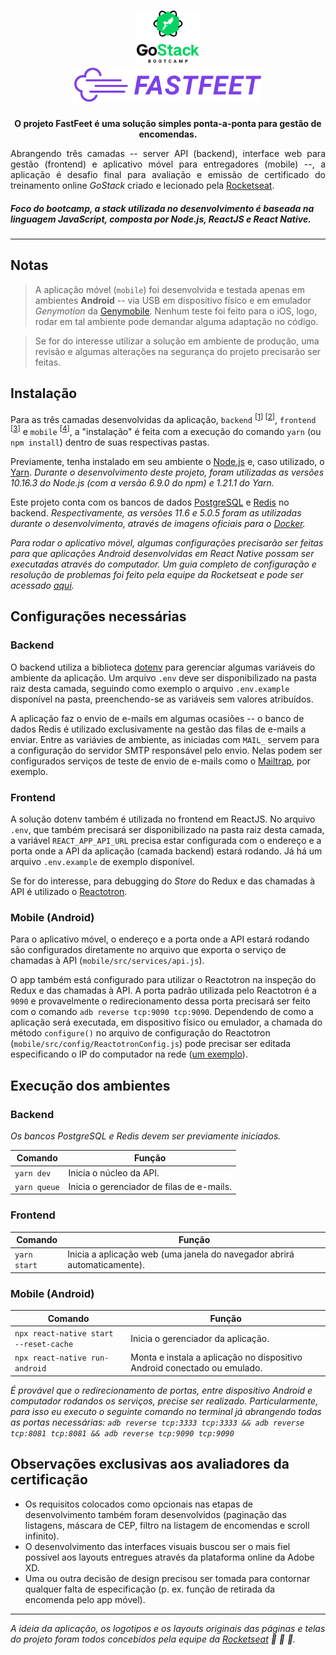 <h1 align="center">
  <img alt="GOSTACK BOOTCAMP" title="Logo do treinamento GoStack" src="gostack-bootcamp-header.png" width="100px" /> <br>
  <img alt="FASTFEET" title="Logo do projeto FastFeet" src="frontend/src/assets/fastfeet-logo.svg" width="300px" />
</h1>

<p align="center"><strong>O projeto FastFeet é uma solução simples ponta-a-ponta para gestão de encomendas.</strong></p>
<p align="justify">Abrangendo três camadas -- server API (backend), interface web para gestão (frontend) e aplicativo móvel para entregadores (mobile) --, a aplicação é desafio final para avaliação e emissão de certificado do treinamento online <em>GoStack</em> criado e lecionado pela <a href="https://rocketseat.com.br/">Rocketseat</a>.</p>
<h5><em>Foco do bootcamp, a stack utilizada no desenvolvimento é baseada na linguagem JavaScript, composta por Node.js, ReactJS e React Native.</em></h5>

---

## Notas

> A aplicação móvel (`mobile`) foi desenvolvida e testada apenas em ambientes **Android** -- via USB em dispositivo físico e em emulador _Genymotion_ da [Genymobile](https://www.genymobile.com/). Nenhum teste foi feito para o iOS, logo, rodar em tal ambiente pode demandar alguma adaptação no código.

> Se for do interesse utilizar a solução em ambiente de produção, uma revisão e algumas alterações na segurança do projeto precisarão ser feitas.

## Instalação

Para as três camadas desenvolvidas da aplicação, `backend` <sup>[[1]] [[2]]</sup>, `frontend` <sup>[[3]]</sup> e `mobile` <sup>[[4]]</sup>, a "instalação" é feita com a execução do comando `yarn` (ou `npm install`) dentro de suas respectivas pastas.

Previamente, tenha instalado em seu ambiente o [Node.js](https://nodejs.org/) e, caso utilizado, o [Yarn](https://yarnpkg.com/). _Durante o desenvolvimento deste projeto, foram utilizadas as versões 10.16.3 do Node.js (com a versão 6.9.0 do npm) e 1.21.1 do Yarn._

Este projeto conta com os bancos de dados [PostgreSQL](https://www.postgresql.org/) e [Redis](https://redis.io/) no backend. _Respectivamente, as versões 11.6 e 5.0.5 foram as utilizadas durante o desenvolvimento, através de imagens oficiais para o [Docker](https://www.docker.com/)._

_Para rodar o aplicativo móvel, algumas configurações precisarão ser feitas para que aplicações Android desenvolvidas em React Native possam ser executadas através do computador. Um guia completo de configuração e resolução de problemas foi feito pela equipe da Rocketseat e pode ser acessado [aqui](https://react-native.rocketseat.dev/)._

## Configurações necessárias

### Backend

O backend utiliza a biblioteca [dotenv](https://github.com/motdotla/dotenv) para gerenciar algumas variáveis do ambiente da aplicação. Um arquivo `.env` deve ser disponibilizado na pasta raiz desta camada, seguindo como exemplo o arquivo `.env.example` disponível na pasta, preenchendo-se as variáveis sem valores atribuídos.

A aplicação faz o envio de e-mails em algumas ocasiões -- o banco de dados Redis é utilizado exclusivamente na gestão das filas de e-mails a enviar. Entre as variávies de ambiente, as iniciadas com `MAIL_` servem para a configuração do servidor SMTP responsável pelo envio. Nelas podem ser configurados serviços de teste de envio de e-mails como o [Mailtrap](https://mailtrap.io/), por exemplo.

### Frontend

A solução dotenv também é utilizada no frontend em ReactJS. No arquivo `.env`, que também precisará ser disponibilizado na pasta raiz desta camada, a variável `REACT_APP_API_URL` precisa estar configurada com o endereço e a porta onde a API da aplicação (camada backend) estará rodando. Já há um arquivo `.env.example` de exemplo disponível.

Se for do interesse, para debugging do _Store_ do Redux e das chamadas à API é utilizado o [Reactotron](https://github.com/infinitered/reactotron).

### Mobile (Android)

Para o aplicativo móvel, o endereço e a porta onde a API estará rodando são configurados diretamente no arquivo que exporta o serviço de chamadas à API (`mobile/src/services/api.js`).

O app também está configurado para utilizar o Reactotron na inspeção do Redux e das chamadas à API. A porta padrão utilizada pelo Reactotron é a `9090` e provavelmente o redirecionamento dessa porta precisará ser feito com o comando `adb reverse tcp:9090 tcp:9090`. Dependendo de como a aplicação será executada, em dispositivo físico ou emulador, a chamada do método `configure()` no arquivo de configuração do Reactotron (`mobile/src/config/ReactotronConfig.js`) pode precisar ser editada especificando o IP do computador na rede ([um exemplo](https://github.com/infinitered/reactotron/issues/162#issuecomment-514042089)).

## Execução dos ambientes

### Backend

_Os bancos PostgreSQL e Redis devem ser previamente iniciados._

| Comando      | Função                                    |
| ------------ | ----------------------------------------- |
| `yarn dev`   | Inicia o núcleo da API.                   |
| `yarn queue` | Inicia o gerenciador de filas de e-mails. |

### Frontend

| Comando      | Função                                                                   |
| ------------ | ------------------------------------------------------------------------ |
| `yarn start` | Inicia a aplicação web (uma janela do navegador abrirá automaticamente). |

### Mobile (Android)

| Comando                                | Função                                                                   |
| -------------------------------------- | ------------------------------------------------------------------------ |
| `npx react-native start --reset-cache` | Inicia o gerenciador da aplicação.                                       |
| `npx react-native run-android`         | Monta e instala a aplicação no dispositivo Android conectado ou emulado. |

_É provável que o redirecionamento de portas, entre dispositivo Android e computador rodandos os serviços, precise ser realizado. Particularmente, para isso eu executo o seguinte comando no terminal já abrangendo todas as portas necessárias: `adb reverse tcp:3333 tcp:3333 && adb reverse tcp:8081 tcp:8081 && adb reverse tcp:9090 tcp:9090`_

## Observações exclusivas aos avaliadores da certificação

- Os requisitos colocados como opcionais nas etapas de desenvolvimento também foram desenvolvidos (paginação das listagens, máscara de CEP, filtro na listagem de encomendas e scroll infinito).
- O desenvolvimento das interfaces visuais buscou ser o mais fiel possível aos layouts entregues através da plataforma online da Adobe XD.
- Uma ou outra decisão de design precisou ser tomada para contornar qualquer falta de especificação (p. ex. função de retirada da encomenda pelo app móvel).

---

_A ideia da aplicação, os logotipos e os layouts originais das páginas e telas do projeto foram todos concebidos pela equipe da [Rocketseat](https://rocketseat.com.br/) :clap: :clap: :rocket:._

[1]: https://github.com/wwgoncalves/bootcamp-gostack-desafio-02 "Especificações do backend 1/2"
[2]: https://github.com/wwgoncalves/bootcamp-gostack-desafio-03 "Especificações do backend 2/2"
[3]: https://github.com/wwgoncalves/bootcamp-gostack-desafio-09 "Especificações do frontend web"
[4]: https://github.com/wwgoncalves/bootcamp-gostack-desafio-10 "Especificações do app mobile"
